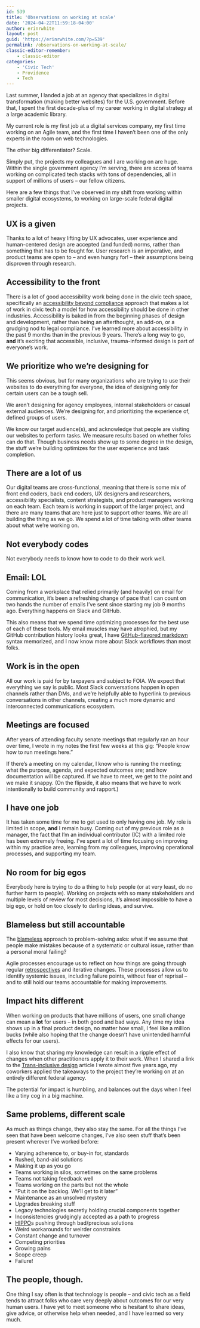 ```yaml
---
id: 539
title: 'Observations on working at scale'
date: '2024-04-22T11:59:18-04:00'
author: erinrwhite
layout: post
guid: 'https://erinrwhite.com/?p=539'
permalink: /observations-on-working-at-scale/
classic-editor-remember:
    - classic-editor
categories:
    - 'Civic Tech'
    - Providence
    - Tech
---
```


Last summer, I landed a job at an agency that specializes in digital transformation (making better websites) for the U.S. government. Before that, I spent the first decade-plus of my career working in digital strategy at a large academic library.

My current role is my first job at a digital services company, my first time working on an Agile team, and the first time I haven’t been one of the only experts in the room on web technologies.

The other big differentiator? Scale.

Simply put, the projects my colleagues and I are working on are huge. Within the single government agency I’m serving, there are scores of teams working on complicated tech stacks with tons of dependencies, all in support of millions of users – our fellow citizens.

Here are a few things that I’ve observed in my shift from working within smaller digital ecosystems, to working on large-scale federal digital projects.

## UX is a given

Thanks to a lot of heavy lifting by UX advocates, user experience and human-centered design are accepted (and funded) norms, rather than something that has to be fought for. User research is an imperative, and product teams are open to – and even hungry for! – their assumptions being disproven through research.

## Accessibility to the front

There is a lot of good accessibility work being done in the civic tech space, specifically an [accessibility beyond compliance](https://adhoc.team/playbook-accessibility/) approach that makes a lot of work in civic tech a model for how accessibility should be done in other industries. Accessibility is baked in from the beginning phases of design and development, rather than being an afterthought, an add-on, or a grudging nod to legal compliance. I’ve learned more about accessibility in the past 9 months than in the previous 9 years. There’s a long way to go, **and** it’s exciting that accessible, inclusive, trauma-informed design is part of everyone’s work.

## We prioritize who we’re designing for

This seems obvious, but for many organizations who are trying to use their websites to do everything for everyone, the idea of designing only for certain users can be a tough sell.

We aren’t designing for agency employees, internal stakeholders or casual external audiences. We’re designing for, and prioritizing the experience of, defined groups of users.

We know our target audience(s), and acknowledge that people are visiting our websites to perform tasks. We measure results based on whether folks can do that. Though business needs show up to some degree in the design, the stuff we’re building optimizes for the user experience and task completion.

## There are a lot of us

Our digital teams are cross-functional, meaning that there is some mix of front end coders, back end coders, UX designers and researchers, accessibility specialists, content strategists, and product managers working on each team. Each team is working in support of the larger project, and there are many teams that are here just to support other teams. We are all building the thing as we go. We spend a lot of time talking with other teams about what we’re working on.

## Not everybody codes

Not everybody needs to know how to code to do their work well.

## Email: LOL

Coming from a workplace that relied primarily (and heavily) on email for communication, it’s been a refreshing change of pace that I can count on two hands the number of emails I’ve sent since starting my job 9 months ago. Everything happens on Slack and GitHub.

This also means that we spend time optimizing processes for the best use of each of these tools. My email muscles may have atrophied, but my GitHub contribution history looks great, I have [GitHub-flavored markdown](https://github.github.com/gfm/) syntax memorized, and I now know more about Slack workflows than most folks.

## Work is in the open

All our work is paid for by taxpayers and subject to FOIA. We expect that everything we say is public. Most Slack conversations happen in open channels rather than DMs, and we’re helpfully able to hyperlink to previous conversations in other channels, creating a much more dynamic and interconnected communications ecosystem.

## Meetings are focused

After years of attending faculty senate meetings that regularly ran an hour over time, I wrote in my notes the first few weeks at this gig: “People know how to run meetings here.”

If there’s a meeting on my calendar, I know who is running the meeting; what the purpose, agenda, and expected outcomes are; and how documentation will be captured. If we have to meet, we get to the point and we make it snappy. (On the flipside, it also means that we have to work intentionally to build community and rapport.)

## I have one job

It has taken some time for me to get used to only having one job. My role is limited in scope, **and** I remain busy. Coming out of my previous role as a manager, the fact that I’m an individual contributor (IC) with a limited role has been extremely freeing. I’ve spent a lot of time focusing on improving within my practice area, learning from my colleagues, improving operational processes, and supporting my team.

## No room for big egos

Everybody here is trying to do a thing to help people (or at very least, do no further harm to people). Working on projects with so many stakeholders and multiple levels of review for most decisions, it’s almost impossible to have a big ego, or hold on too closely to darling ideas, and survive.

## Blameless but still accountable

The [blameless](https://www.etsy.com/codeascraft/blameless-postmortems) approach to problem-solving asks: what if we assume that people make mistakes because of a systematic or cultural issue, rather than a personal moral failing?

Agile processes encourage us to reflect on how things are going through regular [retrospectives](https://en.wikipedia.org/wiki/Retrospective#Software_development) and iterative changes. These processes allow us to identify systemic issues, including failure points, without fear of reprisal – and to still hold our teams accountable for making improvements.

## Impact hits different

When working on products that have millions of users, one small change can mean a **lot** for users – in both good and bad ways. Any time my idea shows up in a final product design, no matter how small, I feel like a million bucks (while also hoping that the change doesn’t have unintended harmful effects for our users).

I also know that sharing my knowledge can result in a ripple effect of changes when other practitioners apply it to their work. When I shared a link to the [Trans-inclusive design](https://alistapart.com/article/trans-inclusive-design/) article I wrote almost five years ago, my coworkers applied the takeaways to the project they’re working on at an entirely different federal agency.

The potential for impact is humbling, and balances out the days when I feel like a tiny cog in a big machine.

## Same problems, different scale

As much as things change, they also stay the same. For all the things I’ve seen that have been welcome changes, I’ve also seen stuff that’s been present wherever I’ve worked before:

- Varying adherence to, or buy-in for, standards
- Rushed, band-aid solutions
- Making it up as you go
- Teams working in silos, sometimes on the same problems
- Teams not taking feedback well
- Teams working on the parts but not the whole
- “Put it on the backlog. We’ll get to it later”
- Maintenance as an unsolved mystery
- Upgrades breaking stuff
- Legacy technologies secretly holding crucial components together
- Inconsistencies grudgingly accepted as a path to progress
- [HIPPO](https://jeffgothelf.com/blog/highest-paid-persons-opinion/)s pushing through bad/precious solutions
- Weird workarounds for weirder constraints
- Constant change and turnover
- Competing priorities
- Growing pains
- Scope creep
- Failure!

## The people, though.

One thing I say often is that technology is people – and civic tech as a field tends to attract folks who care very deeply about outcomes for our very human users. I have yet to meet someone who is hesitant to share ideas, give advice, or otherwise help when needed, and I have learned so very much.